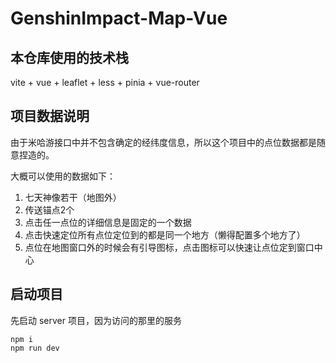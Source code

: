 # GenshinImpact-Map-Vue

## 本仓库使用的技术栈

vite + vue + leaflet + less + pinia + vue-router

## 项目数据说明

由于米哈游接口中并不包含确定的经纬度信息，所以这个项目中的点位数据都是随意捏造的。

大概可以使用的数据如下：
1. 七天神像若干（地图外）
2. 传送锚点2个
3. 点击任一点位的详细信息是固定的一个数据
4. 点击快速定位所有点位定位到的都是同一个地方（懒得配置多个地方了）
5. 点位在地图窗口外的时候会有引导图标，点击图标可以快速让点位定到窗口中心

## 启动项目

先启动 server 项目，因为访问的那里的服务

```
npm i
npm run dev
```